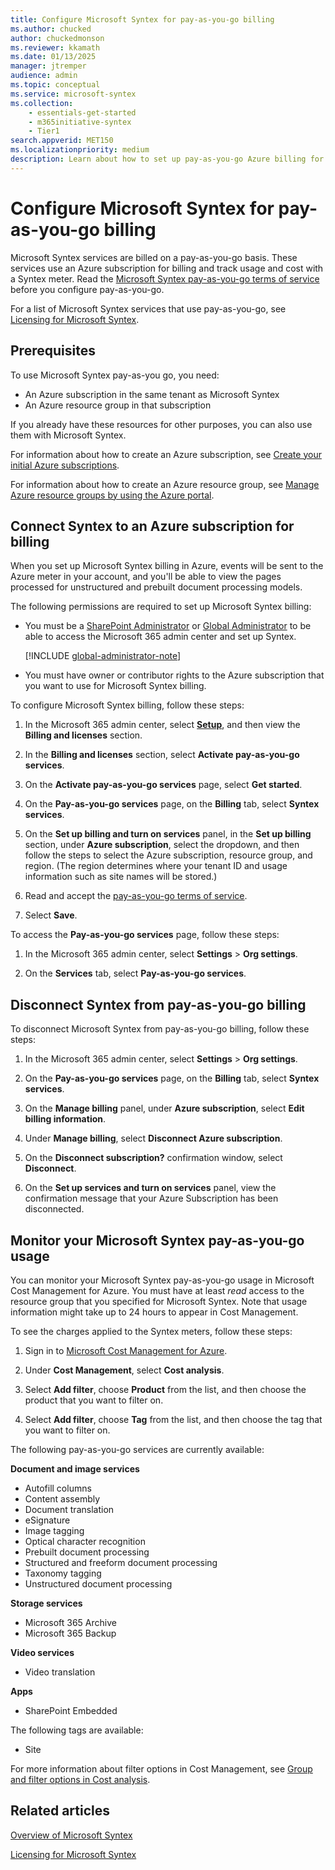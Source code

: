 ```yaml
---
title: Configure Microsoft Syntex for pay-as-you-go billing
ms.author: chucked
author: chuckedmonson
ms.reviewer: kkamath
ms.date: 01/13/2025
manager: jtremper
audience: admin
ms.topic: conceptual
ms.service: microsoft-syntex
ms.collection: 
    - essentials-get-started
    - m365initiative-syntex
    - Tier1
search.appverid: MET150
ms.localizationpriority: medium
description: Learn about how to set up pay-as-you-go Azure billing for Microsoft Syntex and how to monitor your usage.
---
```


# Configure Microsoft Syntex for pay-as-you-go billing

Microsoft Syntex services are billed on a pay-as-you-go basis. These services use an Azure subscription for billing and track usage and cost with a Syntex meter. Read the [Microsoft Syntex pay-as-you-go terms of service](/legal/microsoft-365/microsoft-syntex-pay-as-you-go-terms) before you configure pay-as-you-go.

For a list of Microsoft Syntex services that use pay-as-you-go, see [Licensing for Microsoft Syntex](syntex-licensing.md).

## Prerequisites

To use Microsoft Syntex pay-as-you go, you need:

- An Azure subscription in the same tenant as Microsoft Syntex
- An Azure resource group in that subscription

If you already have these resources for other purposes, you can also use them with Microsoft Syntex.

For information about how to create an Azure subscription, see [Create your initial Azure subscriptions](/azure/cloud-adoption-framework/ready/azure-best-practices/initial-subscriptions).

For information about how to create an Azure resource group, see [Manage Azure resource groups by using the Azure portal](/azure/azure-resource-manager/management/manage-resource-groups-portal).

## Connect Syntex to an Azure subscription for billing

When you set up Microsoft Syntex billing in Azure, events will be sent to the Azure meter in your account, and you'll be able to view the pages processed for unstructured and prebuilt document processing models.

The following permissions are required to set up Microsoft Syntex billing:

- You must be a [SharePoint Administrator](/entra/identity/role-based-access-control/permissions-reference#sharepoint-administrator) or [Global Administrator](/entra/identity/role-based-access-control/permissions-reference#global-administrator) to be able to access the Microsoft 365 admin center and set up Syntex.

   [!INCLUDE [global-administrator-note](../includes/global-administrator-note.md)]

- You must have owner or contributor rights to the Azure subscription that you want to use for Microsoft Syntex billing.

To configure Microsoft Syntex billing, follow these steps:

1. In the Microsoft 365 admin center, select <a href="https://go.microsoft.com/fwlink/p/?linkid=2171997" target="_blank">**Setup**</a>, and then view the **Billing and licenses** section.

2. In the **Billing and licenses** section, select **Activate pay-as-you-go services**.

3. On the **Activate pay-as-you-go services** page, select **Get started**.

4. On the **Pay-as-you-go services** page, on the **Billing** tab, select **Syntex services**.

5. On the **Set up billing and turn on services** panel, in the **Set up billing** section, under **Azure subscription**, select the dropdown, and then follow the steps to select the Azure subscription, resource group, and region. (The region determines where your tenant ID and usage information such as site names will be stored.)

6. Read and accept the [pay-as-you-go terms of service](/legal/microsoft-365/microsoft-syntex-pay-as-you-go-terms).

7. Select **Save**.

To access the **Pay-as-you-go services** page, follow these steps:

1. In the Microsoft 365 admin center, select **Settings** > **Org settings**.

2. On the **Services** tab, select **Pay-as-you-go services**.

## Disconnect Syntex from pay-as-you-go billing

To disconnect Microsoft Syntex from pay-as-you-go billing, follow these steps:

1. In the Microsoft 365 admin center, select **Settings** > **Org settings**.

2. On the **Pay-as-you-go services** page, on the **Billing** tab, select **Syntex services**.

3. On the **Manage billing** panel, under **Azure subscription**, select **Edit billing information**.

4. Under **Manage billing**, select **Disconnect Azure subscription**.

5. On the **Disconnect subscription?** confirmation window, select **Disconnect**.

6. On the **Set up services and turn on services** panel, view the confirmation message that your Azure Subscription has been disconnected.

## Monitor your Microsoft Syntex pay-as-you-go usage

You can monitor your Microsoft Syntex pay-as-you-go usage in Microsoft Cost Management for Azure. You must have at least *read* access to the resource group that you specified for Microsoft Syntex. Note that usage information might take up to 24 hours to appear in Cost Management.

To see the charges applied to the Syntex meters, follow these steps:

1. Sign in to [Microsoft Cost Management for Azure](https://portal.azure.com/#view/Microsoft_Azure_CostManagement/Menu/~/overview).

2. Under **Cost Management**, select **Cost analysis**.

3. Select **Add filter**, choose **Product** from the list, and then choose the product that you want to filter on.

4. Select **Add filter**, choose **Tag** from the list, and then choose the tag that you want to filter on.

The following pay-as-you-go services are currently available:

**Document and image services**
- Autofill columns
- Content assembly
- Document translation
- eSignature
- Image tagging
- Optical character recognition
- Prebuilt document processing
- Structured and freeform document processing
- Taxonomy tagging
- Unstructured document processing

**Storage services**
- Microsoft 365 Archive
- Microsoft 365 Backup

**Video services**
- Video translation

**Apps**
- SharePoint Embedded

The following tags are available:
- Site

For more information about filter options in Cost Management, see [Group and filter options in Cost analysis](/azure/cost-management-billing/costs/group-filter).

## Related articles

[Overview of Microsoft Syntex](syntex-overview.md)

[Licensing for Microsoft Syntex](syntex-licensing.md)
